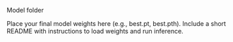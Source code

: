 Model folder

Place your final model weights here (e.g., best.pt, best.pth).
Include a short README with instructions to load weights and run inference.
